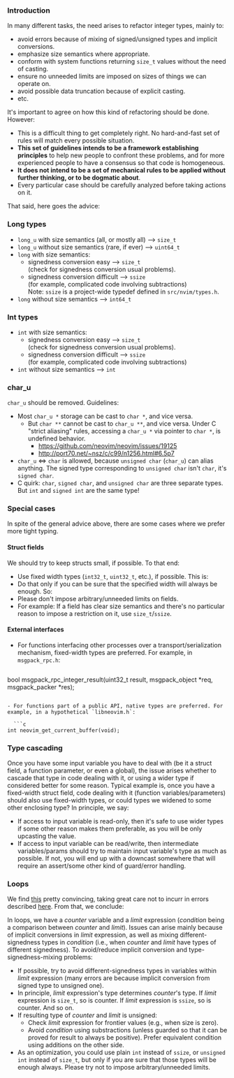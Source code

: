 ### Introduction
In many different tasks, the need arises to refactor integer types, mainly to:
- avoid errors because of mixing of signed/unsigned types and implicit conversions.
- emphasize size semantics where appropriate.
- conform with system functions returning `size_t` values without the need of casting. 
- ensure no unneeded limits are imposed on sizes of things we can operate on.
- avoid possible data truncation because of explicit casting.
- etc.

It's important to agree on how this kind of refactoring should be done.
However: 

- This is a difficult thing to get completely right. No hard-and-fast set of rules will match every possible situation.
- **This set of guidelines intends to be a framework establishing principles** to help new people to confront these problems, and for more experienced people to have a consensus so that code is homogeneous. 
- **It does not intend to be a set of mechanical rules to be applied without further thinking, or to be dogmatic about**.
- Every particular case should be carefully analyzed before taking actions on it.

That said, here goes the advice:

### Long types
- `long_u` with size semantics (all, or mostly all) --> `size_t`
- `long_u` without size semantics (rare, if ever) --> `uint64_t`
- `long` with size semantics:
    * signedness conversion easy --> `size_t` <br/>
       (check for signedness conversion usual problems).
    * signedness conversion difficult --> `ssize`  <br/>
       (for example, complicated code involving subtractions) <br/>
       Note: `ssize` is a project-wide typedef defined in `src/nvim/types.h`.
- `long` without size semantics --> `int64_t`

### Int types
- `int` with size semantics:
    * signedness conversion easy --> `size_t` <br/>
       (check for signedness conversion usual problems).
    * signedness conversion difficult --> `ssize` <br/>
       (for example, complicated code involving subtractions) 
- `int` without size semantics --> `int`

### char_u

`char_u` should be removed. Guidelines:

* Most `char_u *` storage can be cast to `char *`, and vice versa.
    * But `char **` cannot be cast to `char_u **`, and vice versa. Under C "strict aliasing" rules, accessing a `char_u *` via pointer to `char *`, is undefined behavior. 
        * https://github.com/neovim/neovim/issues/19125
        * http://port70.net/~nsz/c/c99/n1256.html#6.5p7
* `char_u` <=> `char` is allowed, because `unsigned char` (`char_u`) can alias anything. The signed type corresponding to `unsigned char` isn't `char`, it's `signed char`.
* C quirk: `char`, `signed char`, and `unsigned char` are three separate types. But `int` and `signed int` are the same type!

### Special cases
In spite of the general advice above, there are some cases where we prefer more tight typing.

#### Struct fields
We should try to keep structs small, if possible. To that end:
- Use fixed width types (`int32_t`, `uint32_t`, etc.), if possible. This is:
- Do that only if you can be sure that the specified width will always be enough. So:
- Please don't impose arbitrary/unneeded limits on fields. 
- For example: If a field has clear size semantics and there's no particular reason to impose a restriction on it, use `size_t`/`ssize`.

#### External interfaces
- For functions interfacing other processes over a transport/serialization mechanism, fixed-width types are preferred. For example, in `msgpack_rpc.h`:

  ```c
bool msgpack_rpc_integer_result(uint32_t result,
                                msgpack_object *req,
                                msgpack_packer *res);
```

- For functions part of a public API, native types are preferred. For example, in a hypothetical `libneovim.h`:

  ```c
int neovim_get_current_buffer(void);
```

### Type cascading
Once you have some input variable you have to deal with (be it a struct field, a function parameter, or even a global), the issue arises whether to cascade that type in code dealing with it, or using a wider type if considered better for some reason. Typical example is, once you have a fixed-width struct field, code dealing with it (function variables/parameters) should also use fixed-width types, or could types we widened to some other enclosing type? In principle, we say:
- If access to input variable is read-only, then it's safe to use wider types if some other reason makes them preferable, as you will be only upcasting the value.
- If access to input variable can be read/write, then intermediate variables/params should try to maintain input variable's type as much as possible. If not, you will end up with a downcast somewhere that will require an assert/some other kind of guard/error handling.

### Loops
We find [this](http://gustedt.wordpress.com/2013/07/15/a-praise-of-size_t-and-other-unsigned-types/) pretty convincing, taking great care not to incurr in errors described [here](http://www.eschertech.com/articles/items/art100407.html). From that, we conclude:

In loops, we have a *counter* variable and a *limit* expression (*condition* being a comparison between *counter* and *limit*). Issues can arise mainly because of implicit conversions in *limit* expression, as well as mixing different-signedness types in *condition* (i.e., when *counter* and *limit* have types of different signedness). To avoid/reduce implicit conversion and type-signedness-mixing problems:

- If possible, try to avoid different-signedness types in variables within *limit* expression (many errors are because implicit conversion from signed type to unsigned one).
- In principle, *limit* expression's type determines *counter*'s type. If *limit* expression is `size_t`, so is counter. If *limit* expression is `ssize`, so is counter. And so on.
- If resulting type of *counter* and *limit* is unsigned:
    * Check *limit* expression  for frontier values (e.g., when size is zero).
    * Avoid *condition* using substractions (unless guarded so that it can be proved for result to always be positive). Prefer equivalent condition using additions on the other side.
- As an optimization, you could use plain `int` instead of `ssize`, or `unsigned int` instead of `size_t`, but only if you are sure that those types will be enough always. Please try not to impose arbitrary/unneeded limits.